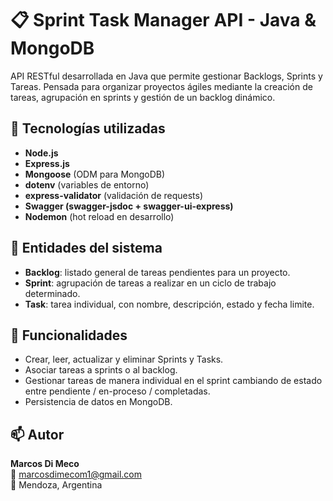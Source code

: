# 📋 Sprint Task Manager API - Java & MongoDB

API RESTful desarrollada en Java que permite gestionar Backlogs, Sprints y Tareas. Pensada para organizar proyectos ágiles mediante la creación de tareas, agrupación en sprints y gestión de un backlog dinámico.

## 📌 Tecnologías utilizadas

- **Node.js**  
- **Express.js**  
- **Mongoose** (ODM para MongoDB)  
- **dotenv** (variables de entorno)  
- **express-validator** (validación de requests)  
- **Swagger (swagger-jsdoc + swagger-ui-express)**
- **Nodemon** (hot reload en desarrollo)

## 📖 Entidades del sistema

- **Backlog**: listado general de tareas pendientes para un proyecto.
- **Sprint**: agrupación de tareas a realizar en un ciclo de trabajo determinado.
- **Task**: tarea individual, con nombre, descripción, estado y fecha limite.

## 🚀 Funcionalidades

- Crear, leer, actualizar y eliminar Sprints y Tasks.
- Asociar tareas a sprints o al backlog.
- Gestionar tareas de manera individual en el sprint cambiando de estado entre pendiente / en-proceso / completadas.
- Persistencia de datos en MongoDB.

## 📫 Autor

**Marcos Di Meco**  
📧 marcosdimecom1@gmail.com  
📍 Mendoza, Argentina
